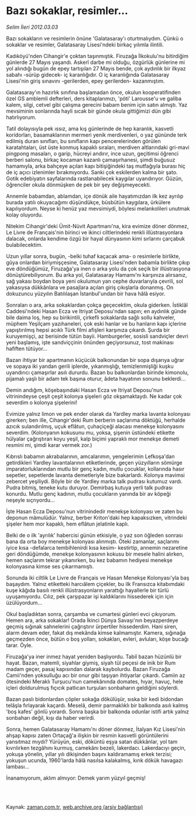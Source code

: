 # Bazı sokaklar, resimler...

*Selim İleri 2012.03.03*

<td class="columnist-detail">
<p>Bazı sokakların ve resimlerin önüne 'Galatasaray'ı oturtmalıydım. Çünkü o sokaklar ve resimler, Galatasaray Lisesi'ndeki birkaç yılımla ilintili.</p>
<p>
<div id="haberMetinDiv">
<p>Kadıköyü'nden Cihangir'e çoktan taşınmıştık. Firuzağa İlkokulu'nu bitirdiğim günlerde 27 Mayıs yaşandı. Askerî darbe mi olduğu, özgürlük günlerine mi yol alındığı bugün de epey tartışılan 27 Mayıs bende, çok aydınlık bir ilkyaz sabahı -sürüp gidecek- iç karanlığıdır. O iç karanlığında Galatasaray Lisesi'nin giriş sınavını -gerilerden, epey gerilerden- kazanmıştım.
<p>Galatasaray'ın hazırlık sınıfına başlamadan önce, okulun kooperatifinden özel GS amblemli defterleri, ders kitaplarımızı, 'pöti' Larousse'u ve galiba kalem, silgi, cetvel gibi çalışma gerecini babam benim için satın almıştı. Yaz mevsiminin sonlarında hayli sıcak bir günde okula gittiğimizi dün gibi hatırlıyorum.
<p>Tatil dolayısıyla pek ıssız, ama kış günlerinde de hep karanlık, kasvetli koridorları, basamaklarının mermeri yenik merdivenleri, o yaz gününde terk edilmiş duran sınıfları, bu sınıfların kapı pencerelerinden görülen karatahtaları, üst üste konmuş kapaklı sıraları, merdiven altlarındaki gri-mavi pingpong masaları, o garip, hücreyi andırır, ince uzun, geçitimsi öğrenci berberi salonu, birkaç kocaman kazanlı çamaşırhanesi, şimdi buğusuz hamamıyla, arka bahçeye açılan kapı bitişiğindeki taş mutfağıyla burası hiç de iç açıcı izlenimler bırakmıyordu. Sanki çok eskilerden kalma bir şato. Gotik edebiyatın sayfalarında rastlanabilecek kaygılar uyandırıyor. Güzün, öğrenciler okula dönmüşken de pek bir şey değişmeyecekti.
<p>Annemle babamdan, ablamdan, içe dönük aile hayatımızdan ilk kez ayrılıp burada yatılı okuyacağımı düşündükçe, büsbütün kaygılara, ürkülere kapılıyordum. Neyse ki henüz yaz mevsimiydi, böylesi melankolileri unutmak kolay oluyordu.
<p>Nitekim Cihangir'deki Ümit-Nüvit Apartmanı'na, kira evimize döner dönmez, Le Livre de Français'nin birinci ve ikinci ciltlerindeki renkli illüstrasyonlara dalacak, onlarda kendime özgü bir hayal dünyasının kimi sırlarını çarçabuk bulabilecektim.
<p>Uzun yıllar sonra, bugün, -belki tuhaf kaçacak ama- o resimlerle birlikte, gûya onlardan biriymişçesine, Galatasaray Lisesi'nden babamla birlikte çıkıp eve döndüğümüz, Firuzağa'ya inen o arka yolu da çok seçik bir illüstrasyona dönüştürebiliyorum. Bu arka yol, Galatasaray Hamamı'nı karşınıza alırsanız, sağ yakası boydan boya yeni okulumun yan cephe duvarlarıyla çevrili, sol yakasıysa dükkânlara ve pasajlara açılan giriş çıkışlarla donanmış. On dokuzuncu yüzyılın Batılılaşan İstanbul'undan bir hava hâlâ esiyor.
<p>Sonraları o ara, arka sokaklardan çokça geçecektim, okula giderken. İstiklâl Caddesi'ndeki Hasan Ecza ve Itriyat Deposu'ndan sapın; en aydınlık günde bile daima loş, hep su birikintili, çirkefli sokaklarda sağlı sollu kahveler, müphem Yeşilçam yazıhaneleri, çok eski hanlar ve bu hanların kapı içlerine yapıştırılmış hepsi acıklı Türk filmi afişleri karşınıza çıkardı. Şurda bir kuruyemişçi, az berisinde tütün bayii. Hamburgerler, sosisli sandviçler devri yeni başlamış, işte sandviççinin önünden geçiyorsunuz, tost makinası hafiften tütüyor...
<p>Bazan ihtiyar bir apartmanın küçücük balkonundan bir sopa dışarıya uğrar ve sopaya iki yandan gerili iplerde, yıkanmışlığı, temizlenmişliği kuşku uyandırıcı çamaşırlar asılı dururdu. Bazan bu balkonlardan birinde kimonolu, pijamalı yaşlı bir adam tek başına oturur, âdeta hayatının sonunu beklerdi...
<p>Demin andığım, köşebaşındaki Hasan Ecza ve Itriyat Deposu'nun vitrinindeyse çeşit çeşit kolonya şişeleri göz okşamaktaydı. Ne kadar çok severdim o kolonya şişelerini!
<p>Evimize yalnız limon ve pek ender olarak da Yardley marka lavanta kolonyası girerken; ben ille, Cihangir'deki Rum berberin saçlarıma döktüğü, herhalde azıcık sulandırılmış, uçuk eflâtun, çuhaçiçeği alacası menekşe kolonyasını severdim. (Kolonyanın kokusunu mu, yoksa, şişenin üstündeki etikette hülyalar çağrıştıran koyu yeşil, kalp biçimi yapraklı mor menekşe demeti resmini mi, şimdi karar vermek zor.)
<p>Kıbrıslı babamın akrabalarının, amcalarımın, yengelerimin Lefkoşa'dan getirdikleri Yardley lavantalarının etiketlerinde, geçen yüzyılların sömürge imparatorluklarından mutlu bir genç kadın, mutlu çocuklar, kollarında hasır sepetler, sepetlerde lavanta demetleriyle bize bakarlardı. Kolonya mavimsi zebercet yeşiliydi. Böyle bir de Yardley marka talk pudrası kutumuz vardı. Pudra bitmiş, teneke kutu duruyor. Demirbaş kutuya yerli talk pudrası konurdu. Mutlu genç kadının, mutlu çocukların yanında bir av köpeği neşeyle sıçrıyordu...
<p>İşte Hasan Ecza Deposu'nun vitrinindedir menekşe kolonyası ve zaten bu deponun mâmulüdür. Yalnız, berber Kriton'daki hep kapaksızken, vitrindeki şişeler hem mor kapaklı, hem eflâtun jelatinle kaplı.
<p>Belki de o ilk 'ayrılık' habercisi günün etkisiyle, o yaz son öğleden sonrası bana da orta boy menekşe kolonyası alınmıştı. Öteki zamanlar, saçlarımı iyice kısa -defalarca tembihlenirdi kısa kesim- kestirtip, annemin nezaretine geri döndüğümde, menekşe kolonyasının kokusu bir mesele halini alırken, hemen saçlarım tekrar yıkanırken, bu kez babamın hediyesi menekşe kolonyasına kimse ses çıkarmamıştı.
<p>Sonunda iki ciltlik Le Livre de Français ve Hasan Menekşe Kolonyası'yla baş başaydım. Yalnız etiketteki harcıâlem çiçekler, bu ilk Fransızca kitabımdaki kuşe kâğıda basılı renkli illüstrasyonların yarattığı hayallerle bir türlü uyuşamıyordu. Cılız, pek çarşıpazar işi kaldıklarını hissederek için için üzülüyordum...
<p>Okul başladıktan sonra, çarşamba ve cumartesi günleri evci çıkıyorum. Hemen ara, arka sokaklar! Orada İkinci Dünya Savaşı'nın beyazperdeye geçmiş sığınak sahnelerini çağrıştırır ürpertiler hissederdim. Hani siren, alarm devam eder, fakat dış mekânda kimse kalmamıştır. Kamera, sığınağa geçmezden önce, bütün o boş yolları, sokakları, evleri, avluları, köşe bucağı tarar. Öyle.
<p>Firuzağa'ya iner inmez hayat yeniden başlıyordu. Tabiî bazan hüzünlü bir hayat. Bazan, matemli, siyahlar giymiş, siyah tül peçesi de inik bir Rum madam geçer, pasaj kapısından dalarak kaybolurdu. Bazan Firuzağa Camii'nden yoksulluğu acı bir onur gibi taşıyan ihtiyarlar çıkardı. Camiin az ötesindeki Meraklı Turşucu'nun camekânında domates, hıyar, havuç, hele içleri doldurulmuş fıçıcık patlıcan turşuları sonbaharın geldiğini söylerdi.
<p>Bazan paslı bidonlardan çöpler sokağa dökülüşür, sıska bir kedi bidondan telâşla fırlayarak kaçardı. Meselâ, demir parmaklıklı bir balkonda asılı kalmış 'boş kafes' gönlü yorardı. Sonra başka bir balkonda odunlar istifi artık yalnız sonbaharı değil, kışı da haber verirdi.
<p>Sonra, hemen Galatasaray Hamamı'nı döner dönmez, İtalyan Kız Lisesi'nin ahşap kapısı zaten Ortaçağ'a ilişkin bir resmin kasvetli görüntülerini yansıtmaz mıydı? Yürüyün, eski, döküntü eşya satan dükkânlar, yol tam kıvrılırken tezgâhını kurmuş, camekânı bezeli, lakerdacı. Lakerdacıyı geçin, yokuşa yönelin, yıllar yılı dikişinden başını kaldıramamış erkek terzisi; yokuşun ucunda, 1960'larda hâlâ nasılsa kalakalmış, kırık dökük havagazı lambası...
<p>İnanamıyorum, aklım almıyor: Demek yarım yüzyıl geçmiş!</p></p></p></p></p></p></p></p></p></p></p></p></p></p></p></p></p></p></p></div>
</p>


<p><br>
		 </br></p></td>

Kaynak: [zaman.com.tr](http://zaman.com.tr/yazar.do?yazino=1253549), [web.archive.org (arşiv bağlantısı)](http://web.archive.org/web/20120306121957/http://zaman.com.tr:80/yazar.do?yazino=1253549)
